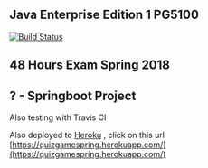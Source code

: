 ## Java Enterprise Edition 1 PG5100

<!--- Travis CI build status banner -->
[![Build Status](https://travis-ci.com/mudasar187/Java_EE_48hrs_Exam.svg?token=v251k9AGWGPGijfDozX8&branch=master)](https://travis-ci.com/mudasar187/Java_EE_48hrs_Exam)

## 48 Hours Exam Spring 2018

## ? - Springboot Project


Also testing with Travis CI

Also deployed to [Heroku](https://www.heroku.com/) , click on this url [https://quizgamespring.herokuapp.com/](https://quizgamespring.herokuapp.com/)

